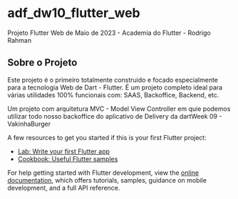 # adf_dw10_flutter_web

Projeto Flutter Web de Maio de 2023 - Academia do Flutter - Rodrigo Rahman

## Sobre o Projeto

Este projeto é o primeiro totalmente construido e focado especialmente para a tecnologia Web de Dart - Flutter.
É um projeto completo ideal para várias utilidades 100% funcionais com: SAAS, Backoffice, Backend, etc.

Um projeto com arquitetura MVC - Model View Controller em quie podemos utilizar todo nosso backoffice do aplicativo de Delivery da dartWeek 09 - VakinhaBurger

A few resources to get you started if this is your first Flutter project:

- [Lab: Write your first Flutter app](https://docs.flutter.dev/get-started/codelab)
- [Cookbook: Useful Flutter samples](https://docs.flutter.dev/cookbook)

For help getting started with Flutter development, view the
[online documentation](https://docs.flutter.dev/), which offers tutorials,
samples, guidance on mobile development, and a full API reference.
